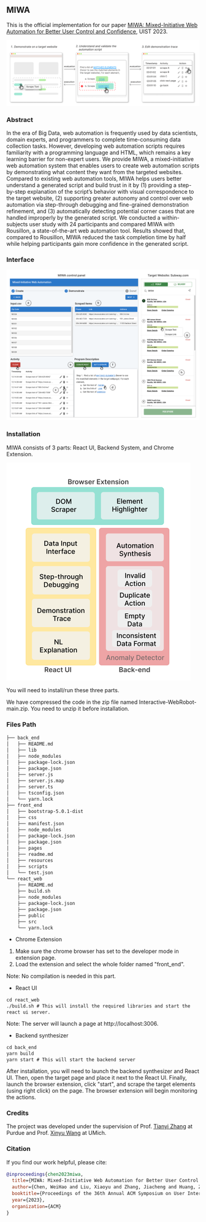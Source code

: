 ## MIWA
This is the official implementation for our paper [MIWA: Mixed-Initiative Web Automation for Better User Control and Confidence](https://tianyi-zhang.github.io/files/uist2023-miwa.pdf), UIST 2023.

![teaser](teaser.png)

### Abstract
In the era of Big Data, web automation is frequently used by data scientists, domain experts, and programmers to complete time-consuming data collection tasks. However, developing web automation scripts requires familiarity with a programming language and HTML, which remains a key learning barrier for non-expert users. We provide MIWA, a mixed-initiative web automation system that enables users to create web automation scripts by demonstrating what content they want from the targeted websites. Compared to existing web automation tools, MIWA helps users better understand a generated script and build trust in it by (1) providing a step-by-step explanation of the script’s behavior with visual correspondence to
the target website, (2) supporting greater autonomy and control over web automation via step-through debugging and fine-grained demonstration refinement, and (3) automatically detecting potential corner cases that are handled improperly by the generated script. We conducted a within-subjects user study with 24 participants and compared MIWA with Rousillon, a state-of-the-art web automation tool. Results showed that, compared to Rousillon, MIWA reduced the task completion time by half while helping participants gain more confidence in the generated script.




### Interface
![](Interface.png)


### Installation
MIWA consists of 3 parts: React UI, Backend System, and Chrome Extension. <br>

![arch](arch.png) <br>

You will need to install/run these three parts. <br>

We have compressed the code in the zip file named Interactive-WebRobot-main.zip. You need to unzip it before installation.

### Files Path
```shell
├── back_end
│   ├── README.md
│   ├── lib
│   ├── node_modules
│   ├── package-lock.json
│   ├── package.json
│   ├── server.js
│   ├── server.js.map
│   ├── server.ts
│   ├── tsconfig.json
│   └── yarn.lock
├── front_end
│   ├── bootstrap-5.0.1-dist
│   ├── css
│   ├── manifest.json
│   ├── node_modules
│   ├── package-lock.json
│   ├── package.json
│   ├── pages
│   ├── readme.md
│   ├── resources
│   ├── scripts
│   └── test.json
└── react_web
    ├── README.md
    ├── build.sh
    ├── node_modules
    ├── package-lock.json
    ├── package.json
    ├── public
    ├── src
    └── yarn.lock
```

- Chrome Extension

1. Make sure the chrome browser has set to the developer mode in extension page.
2. Load the extension and select the whole folder named "front_end".

Note: No compilation is needed in this part.

- React UI
```shell
cd react_web
./build.sh # This will install the required libraries and start the react ui server.
```
Note: The server will launch a page at http://localhost:3006.
- Backend synthesizer
```shell
cd back_end
yarn build
yarn start # This will start the backend server
```
After installation, you will need to launch the backend synthesizer and React UI. Then, open the target page and place it next to the React UI. Finally, launch the browser extension, click "start", and scrape the target elements (using right click) on the page. The browser extension will begin monitoring the actions.

### Credits
The project was developed under the supervision of Prof. [Tianyi Zhang](https://tianyi-zhang.github.io/) at Purdue and Prof. [Xinyu Wang](https://web.eecs.umich.edu/~xwangsd/) at UMich.
### Citation
If you find our work helpful, please cite:
```bibtex
@inproceedings{chen2023miwa,
  title={MIWA: Mixed-Initiative Web Automation for Better User Control and Confidence},
  author={Chen, WeiHao and Liu, Xiaoyu and Zhang, Jiacheng and Huang, Zhicheng and Lam, Ian Long and Dong, Rui and Wang, Xinyu and Zhang, Tianyi},
  booktitle={Proceedings of the 36th Annual ACM Symposium on User Interface Software and Technology},
  year={2023},
  organization={ACM}
}
